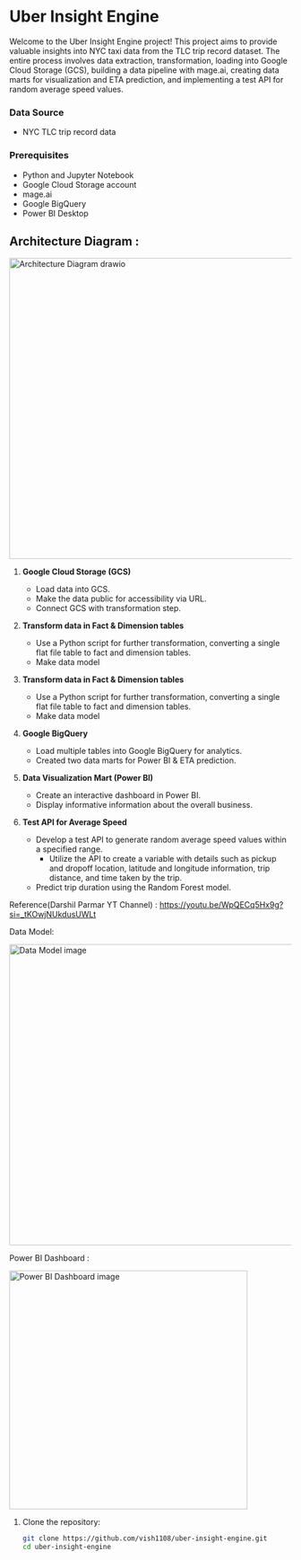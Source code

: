 # Uber Insight Engine

Welcome to the Uber Insight Engine project! This project aims to provide valuable insights into NYC taxi data from the TLC trip record dataset. The entire process involves data extraction, transformation, loading into Google Cloud Storage (GCS), building a data pipeline with mage.ai, creating data marts for visualization and ETA prediction, and implementing a test API for random average speed values.


### Data Source
- NYC TLC trip record data
  
### Prerequisites

- Python and Jupyter Notebook
- Google Cloud Storage account
- mage.ai
- Google BigQuery
- Power BI Desktop

## Architecture Diagram :
<img width="536" alt="Architecture Diagram drawio" src="https://github.com/vish1108/Uber-Insight-Engine/assets/68471486/2052925a-9c3f-46a3-a099-74b01d1b0f7a">

1. **Google Cloud Storage (GCS)**   
   - Load data into GCS.
   - Make the data public for accessibility via URL.
   - Connect GCS with transformation step.
   
2. **Transform data in Fact & Dimension tables**
   - Use a Python script for further transformation, converting a single flat file table to fact and dimension tables.
   - Make data model

3. **Transform data in Fact & Dimension tables**
   - Use a Python script for further transformation, converting a single flat file table to fact and dimension tables.
   - Make data model

4. **Google BigQuery**
   - Load multiple tables into Google BigQuery for analytics.
   - Created two data marts for Power BI & ETA prediction.
     
5. **Data Visualization Mart (Power BI)**
     - Create an interactive dashboard in Power BI.
     - Display informative information about the overall business.

6. **Test API for Average Speed**
   - Develop a test API to generate random average speed values within a specified range.
       - Utilize the API to create a variable with details such as pickup and dropoff location, latitude and longitude information, trip    distance, and time taken by the trip.
   - Predict trip duration using the Random Forest model.

Reference(Darshil Parmar YT Channel) : https://youtu.be/WpQECq5Hx9g?si=_tKOwjNUkdusUWLt

  Data Model:
  
<img width="536" alt="Data Model image" src="https://github.com/vish1108/Uber-Insight-Engine/assets/68471486/d06d98ed-93d1-46d2-9e93-aa2f7f5c8fa0">


Power BI Dashboard :


<img width="425" alt="Power BI Dashboard image" src="https://github.com/vish1108/Uber-Insight-Engine/assets/68471486/54a13e5b-f7c5-4c9e-82e4-17be0492471c">


1. Clone the repository:

   ```bash
   git clone https://github.com/vish1108/uber-insight-engine.git
   cd uber-insight-engine

   


